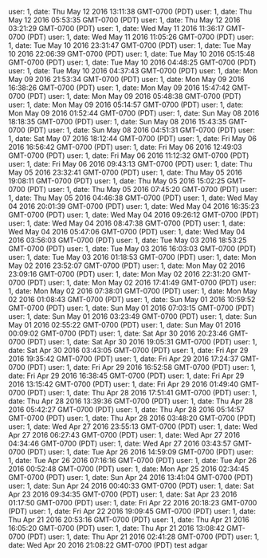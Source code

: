 user: 1, date: Thu May 12 2016 13:11:38 GMT-0700 (PDT)
user: 1, date: Thu May 12 2016 05:53:35 GMT-0700 (PDT)
user: 1, date: Thu May 12 2016 03:21:29 GMT-0700 (PDT)
user: 1, date: Wed May 11 2016 11:36:17 GMT-0700 (PDT)
user: 1, date: Wed May 11 2016 11:05:26 GMT-0700 (PDT)
user: 1, date: Tue May 10 2016 23:31:47 GMT-0700 (PDT)
user: 1, date: Tue May 10 2016 22:06:39 GMT-0700 (PDT)
user: 1, date: Tue May 10 2016 05:15:48 GMT-0700 (PDT)
user: 1, date: Tue May 10 2016 04:48:25 GMT-0700 (PDT)
user: 1, date: Tue May 10 2016 04:37:43 GMT-0700 (PDT)
user: 1, date: Mon May 09 2016 21:53:34 GMT-0700 (PDT)
user: 1, date: Mon May 09 2016 16:38:26 GMT-0700 (PDT)
user: 1, date: Mon May 09 2016 15:47:42 GMT-0700 (PDT)
user: 1, date: Mon May 09 2016 05:48:38 GMT-0700 (PDT)
user: 1, date: Mon May 09 2016 05:14:57 GMT-0700 (PDT)
user: 1, date: Mon May 09 2016 01:52:44 GMT-0700 (PDT)
user: 1, date: Sun May 08 2016 18:18:35 GMT-0700 (PDT)
user: 1, date: Sun May 08 2016 15:43:35 GMT-0700 (PDT)
user: 1, date: Sun May 08 2016 04:51:31 GMT-0700 (PDT)
user: 1, date: Sat May 07 2016 18:12:44 GMT-0700 (PDT)
user: 1, date: Fri May 06 2016 16:56:42 GMT-0700 (PDT)
user: 1, date: Fri May 06 2016 12:49:03 GMT-0700 (PDT)
user: 1, date: Fri May 06 2016 11:12:32 GMT-0700 (PDT)
user: 1, date: Fri May 06 2016 09:43:13 GMT-0700 (PDT)
user: 1, date: Thu May 05 2016 23:32:41 GMT-0700 (PDT)
user: 1, date: Thu May 05 2016 19:08:11 GMT-0700 (PDT)
user: 1, date: Thu May 05 2016 15:02:25 GMT-0700 (PDT)
user: 1, date: Thu May 05 2016 07:45:20 GMT-0700 (PDT)
user: 1, date: Thu May 05 2016 04:46:38 GMT-0700 (PDT)
user: 1, date: Wed May 04 2016 20:01:39 GMT-0700 (PDT)
user: 1, date: Wed May 04 2016 16:35:23 GMT-0700 (PDT)
user: 1, date: Wed May 04 2016 09:26:12 GMT-0700 (PDT)
user: 1, date: Wed May 04 2016 08:47:38 GMT-0700 (PDT)
user: 1, date: Wed May 04 2016 05:47:06 GMT-0700 (PDT)
user: 1, date: Wed May 04 2016 03:56:03 GMT-0700 (PDT)
user: 1, date: Tue May 03 2016 18:53:25 GMT-0700 (PDT)
user: 1, date: Tue May 03 2016 16:03:03 GMT-0700 (PDT)
user: 1, date: Tue May 03 2016 01:18:53 GMT-0700 (PDT)
user: 1, date: Mon May 02 2016 23:52:07 GMT-0700 (PDT)
user: 1, date: Mon May 02 2016 23:09:16 GMT-0700 (PDT)
user: 1, date: Mon May 02 2016 22:31:20 GMT-0700 (PDT)
user: 1, date: Mon May 02 2016 17:41:49 GMT-0700 (PDT)
user: 1, date: Mon May 02 2016 07:38:01 GMT-0700 (PDT)
user: 1, date: Mon May 02 2016 01:08:43 GMT-0700 (PDT)
user: 1, date: Sun May 01 2016 10:59:52 GMT-0700 (PDT)
user: 1, date: Sun May 01 2016 07:03:15 GMT-0700 (PDT)
user: 1, date: Sun May 01 2016 03:23:49 GMT-0700 (PDT)
user: 1, date: Sun May 01 2016 02:55:22 GMT-0700 (PDT)
user: 1, date: Sun May 01 2016 00:09:02 GMT-0700 (PDT)
user: 1, date: Sat Apr 30 2016 20:23:46 GMT-0700 (PDT)
user: 1, date: Sat Apr 30 2016 19:05:31 GMT-0700 (PDT)
user: 1, date: Sat Apr 30 2016 03:43:05 GMT-0700 (PDT)
user: 1, date: Fri Apr 29 2016 19:35:42 GMT-0700 (PDT)
user: 1, date: Fri Apr 29 2016 17:24:37 GMT-0700 (PDT)
user: 1, date: Fri Apr 29 2016 16:52:58 GMT-0700 (PDT)
user: 1, date: Fri Apr 29 2016 16:38:45 GMT-0700 (PDT)
user: 1, date: Fri Apr 29 2016 13:15:42 GMT-0700 (PDT)
user: 1, date: Fri Apr 29 2016 01:49:40 GMT-0700 (PDT)
user: 1, date: Thu Apr 28 2016 17:51:41 GMT-0700 (PDT)
user: 1, date: Thu Apr 28 2016 13:39:36 GMT-0700 (PDT)
user: 1, date: Thu Apr 28 2016 05:42:27 GMT-0700 (PDT)
user: 1, date: Thu Apr 28 2016 05:14:57 GMT-0700 (PDT)
user: 1, date: Thu Apr 28 2016 03:48:20 GMT-0700 (PDT)
user: 1, date: Wed Apr 27 2016 23:55:13 GMT-0700 (PDT)
user: 1, date: Wed Apr 27 2016 06:27:43 GMT-0700 (PDT)
user: 1, date: Wed Apr 27 2016 04:34:46 GMT-0700 (PDT)
user: 1, date: Wed Apr 27 2016 03:43:57 GMT-0700 (PDT)
user: 1, date: Tue Apr 26 2016 14:59:09 GMT-0700 (PDT)
user: 1, date: Tue Apr 26 2016 07:16:16 GMT-0700 (PDT)
user: 1, date: Tue Apr 26 2016 00:52:48 GMT-0700 (PDT)
user: 1, date: Mon Apr 25 2016 02:34:45 GMT-0700 (PDT)
user: 1, date: Sun Apr 24 2016 13:41:04 GMT-0700 (PDT)
user: 1, date: Sun Apr 24 2016 00:40:33 GMT-0700 (PDT)
user: 1, date: Sat Apr 23 2016 09:34:35 GMT-0700 (PDT)
user: 1, date: Sat Apr 23 2016 01:17:50 GMT-0700 (PDT)
user: 1, date: Fri Apr 22 2016 20:18:23 GMT-0700 (PDT)
user: 1, date: Fri Apr 22 2016 19:09:45 GMT-0700 (PDT)
user: 1, date: Thu Apr 21 2016 20:53:16 GMT-0700 (PDT)
user: 1, date: Thu Apr 21 2016 16:05:20 GMT-0700 (PDT)
user: 1, date: Thu Apr 21 2016 13:08:42 GMT-0700 (PDT)
user: 1, date: Thu Apr 21 2016 02:41:28 GMT-0700 (PDT)
user: 1, date: Wed Apr 20 2016 21:08:22 GMT-0700 (PDT)
test adgar

